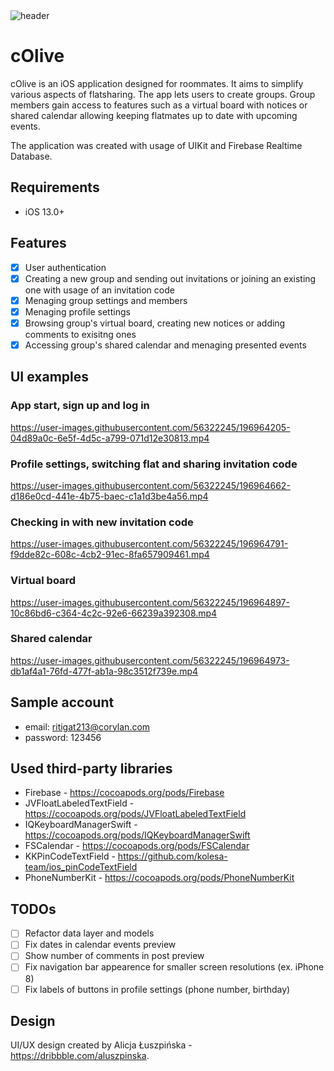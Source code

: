 <img alt="header" src="https://user-images.githubusercontent.com/56322245/197550597-902d188c-3969-4322-975b-4434bd8f6345.png">

# cOlive

cOlive is an iOS application designed for roommates. It aims to simplify various aspects of flatsharing. The app lets users to create groups. Group members gain access to features such as a virtual board with notices or shared calendar allowing keeping flatmates up to date with upcoming events.

The application was created with usage of UIKit and Firebase Realtime Database. 

## Requirements

- iOS 13.0+

## Features

- [x] User authentication
- [x] Creating a new group and sending out invitations or joining an existing one with usage of an invitation code
- [x] Menaging group settings and members
- [x] Menaging profile settings
- [x] Browsing group's virtual board, creating new notices or adding comments to exisitng ones
- [x] Accessing group's shared calendar and menaging presented events

## UI examples

### App start, sign up and log in

https://user-images.githubusercontent.com/56322245/196964205-04d89a0c-6e5f-4d5c-a799-071d12e30813.mp4

### Profile settings, switching flat and sharing invitation code

https://user-images.githubusercontent.com/56322245/196964662-d186e0cd-441e-4b75-baec-c1a1d3be4a56.mp4

### Checking in with new invitation code

https://user-images.githubusercontent.com/56322245/196964791-f9dde82c-608c-4cb2-91ec-8fa657909461.mp4

### Virtual board

https://user-images.githubusercontent.com/56322245/196964897-10c86bd6-c364-4c2c-92e6-66239a392308.mp4

### Shared calendar

https://user-images.githubusercontent.com/56322245/196964973-db1af4a1-76fd-477f-ab1a-98c3512f739e.mp4

## Sample account

- email: ritigat213@corylan.com
- password: 123456

## Used third-party libraries
- Firebase - https://cocoapods.org/pods/Firebase
- JVFloatLabeledTextField - https://cocoapods.org/pods/JVFloatLabeledTextField
- IQKeyboardManagerSwift - https://cocoapods.org/pods/IQKeyboardManagerSwift
- FSCalendar - https://cocoapods.org/pods/FSCalendar
- KKPinCodeTextField - https://github.com/kolesa-team/ios_pinCodeTextField
- PhoneNumberKit - https://cocoapods.org/pods/PhoneNumberKit

## TODOs
- [ ] Refactor data layer and models
- [ ] Fix dates in calendar events preview
- [ ] Show number of comments in post preview
- [ ] Fix navigation bar appearence for smaller screen resolutions (ex. iPhone 8)
- [ ] Fix labels of buttons in profile settings (phone number, birthday)

## Design

UI/UX design created by Alicja Łuszpińska - https://dribbble.com/aluszpinska.
